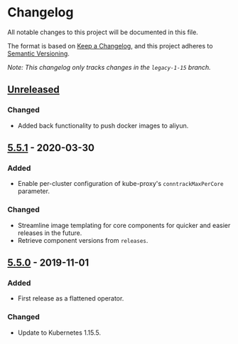 # Changelog

All notable changes to this project will be documented in this file.

The format is based on [Keep a Changelog](https://keepachangelog.com/en/1.0.0/),
and this project adheres to [Semantic Versioning](https://semver.org/spec/v2.0.0.html).

*Note: This changelog only tracks changes in the `legacy-1-15` branch.*

## [Unreleased]

### Changed

- Added back functionality to push docker images to aliyun.

## [5.5.1] - 2020-03-30

### Added

- Enable per-cluster configuration of kube-proxy's `conntrackMaxPerCore` parameter.

### Changed

- Streamline image templating for core components for quicker and easier releases in the future.
- Retrieve component versions from `releases`.


## [5.5.0] - 2019-11-01

### Added

- First release as a flattened operator.

### Changed

- Update to Kubernetes 1.15.5.


[Unreleased]: https://github.com/giantswarm/aws-operator/compare/v5.5.1...legacy-1-15
[5.5.1]: https://github.com/giantswarm/aws-operator/releases/tag/v5.5.1
[5.5.0]: https://github.com/giantswarm/aws-operator/releases/tag/v5.5.0
